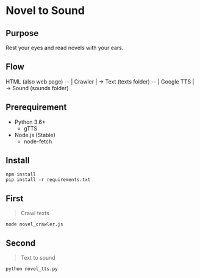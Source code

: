 # Novel to Sound

## Purpose

Rest your eyes and read novels with your ears.

## Flow

HTML (also web page) -- | Crawler | -> Text (texts folder) -- | Google TTS | -> Sound (sounds folder)

## Prerequirement

- Python 3.6+
  - gTTS
- Node.js (Stable)
  - node-fetch

## Install

```shell
npm install
pip install -r requirements.txt
```

## First

> Crawl texts

```shell
node novel_crawler.js
```

## Second

> Text to sound

```shell
python novel_tts.py
```
